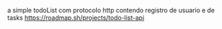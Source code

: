 a simple todoList com protocolo http contendo registro de usuario e de tasks 
https://roadmap.sh/projects/todo-list-api
